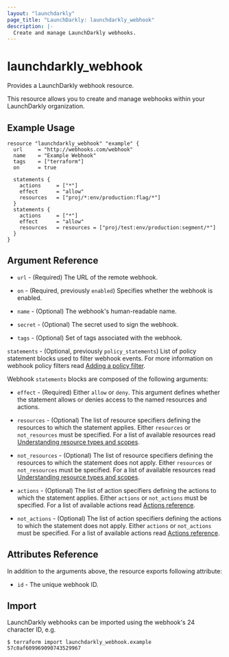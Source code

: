 ```yaml
---
layout: "launchdarkly"
page_title: "LaunchDarkly: launchdarkly_webhook"
description: |-
  Create and manage LaunchDarkly webhooks.
---
```


# launchdarkly_webhook

Provides a LaunchDarkly webhook resource.

This resource allows you to create and manage webhooks within your LaunchDarkly organization.

## Example Usage

```hcl
resource "launchdarkly_webhook" "example" {
  url     = "http://webhooks.com/webhook"
  name    = "Example Webhook"
  tags    = ["terraform"]
  on      = true

  statements {
    actions     = ["*"]
    effect      = "allow"
    resources   = ["proj/*:env/production:flag/*"]
  }
  statements {
    actions     = ["*"]
    effect      = "allow"
    resources   = resources = ["proj/test:env/production:segment/*"]
  }
}
```

## Argument Reference

- `url` - (Required) The URL of the remote webhook.

- `on` - (Required, previously `enabled`) Specifies whether the webhook is enabled.

- `name` - (Optional) The webhook's human-readable name.

- `secret` - (Optional) The secret used to sign the webhook.

- `tags` - (Optional) Set of tags associated with the webhook.

`statements` - (Optional, previously `policy_statements`) List of policy statement blocks used to filter webhook events. For more information on webhook policy filters read [Adding a policy filter](https://docs.launchdarkly.com/integrations/webhooks#adding-a-policy-filter).

Webhook `statements` blocks are composed of the following arguments:

- `effect` - (Required) Either `allow` or `deny`. This argument defines whether the statement allows or denies access to the named resources and actions.

- `resources` - (Optional) The list of resource specifiers defining the resources to which the statement applies. Either `resources` or `not_resources` must be specified. For a list of available resources read [Understanding resource types and scopes](https://docs.launchdarkly.com/home/account-security/custom-roles/resources#understanding-resource-types-and-scopes).

- `not_resources` - (Optional) The list of resource specifiers defining the resources to which the statement does not apply. Either `resources` or `not_resources` must be specified. For a list of available resources read [Understanding resource types and scopes](https://docs.launchdarkly.com/home/account-security/custom-roles/resources#understanding-resource-types-and-scopes).

- `actions` - (Optional) The list of action specifiers defining the actions to which the statement applies. Either `actions` or `not_actions` must be specified. For a list of available actions read [Actions reference](https://docs.launchdarkly.com/home/account-security/custom-roles/actions#actions-reference).

- `not_actions` - (Optional) The list of action specifiers defining the actions to which the statement does not apply. Either `actions` or `not_actions` must be specified. For a list of available actions read [Actions reference](https://docs.launchdarkly.com/home/account-security/custom-roles/actions#actions-reference).

## Attributes Reference

In addition to the arguments above, the resource exports following attribute:

- `id` - The unique webhook ID.

## Import

LaunchDarkly webhooks can be imported using the webhook's 24 character ID, e.g.

```
$ terraform import launchdarkly_webhook.example 57c0af609969090743529967
```

